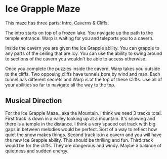 # Ice Grapple Maze
This maze has three parts: Intro, Caverns & Cliffs.

The intro starts on top of a frozen lake. You navigate up the path to the temple entrance. Warp is waiting for you and teleports you to a cavern. 

Inside the cavern you are given the Ice Grapple ability. You can grapple to any parts of the ceiling that are Icy. You can use the ability to swing around to sections of the cavern you wouldn't be able to access otherwise.

Once you complete the puzzles inside the cavern, Warp takes you outside to the cliffs. Two opposing cliffs have tunnels bore by wind and man. Each tunnel has different secrets and Warp is at the top of these Cliffs. Use all of your abilities so far to navigate all the way to the top. 

## Musical Direction
For the Ice Grapple Maze.. aka the Mountain. I think we need 3 tracks total.
First track is down in a valley looking up at a mountain. It's snowing and there is a temple in the distance. I think a very spaced out track with big gaps in between melodies would be perfect. Sort of a way to reflect how quiet the snow makes things. Second track is in a cavern and you will have the new Ice Grapple ability. This should be thrilling and fun. Third track would be for the cliffs. They are dangerous and windy. Maybe a balance of quietness and sudden energy.